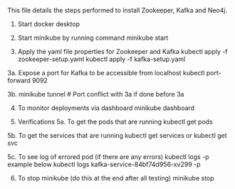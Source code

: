 
This file details the steps performed to install Zookeeper, Kafka and Neo4j.

1. Start docker desktop

2. Start minikube by running command
minikube start

3. Apply the yaml file properties for Zookeeper and Kafka
kubectl apply -f zookeeper-setup.yaml
kubectl apply -f kafka-setup.yaml

3a. Expose a port for Kafka to be accessible from localhost
kubectl port-forward <kafka pod name> 9092

3b. minikube tunnel  # Port conflict with 3a if done before 3a

4. To monitor deployments via dashboard
minikube dashboard

5. Verifications
5a. To get the pods that are running
kubectl get pods

5b. To get the services that are running
kubectl get services
or
kubectl get svc

5c. To see log of errored pod (if there are any errors)
kubectl logs <podname> -p
example below
kubectl logs kafka-service-84bf74d956-xv299 -p

6. To stop minikube (do this at the end after all testing)
minikube stop



